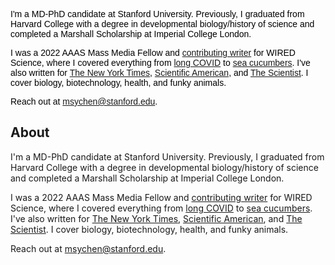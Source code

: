 <div style="font-family: 'Avenir', sans-serif; color: #000;">

I'm a MD-PhD candidate at Stanford University. Previously, I graduated from Harvard College with a degree in developmental biology/history of science and completed a Marshall Scholarship at Imperial College London. 

I was a 2022 AAAS Mass Media Fellow and [contributing writer](https://www.wired.com/author/maggie-chen/) for WIRED Science, where I covered everything from [long COVID](https://www.wired.com/story/the-secrets-of-covid-brain-fog-are-starting-to-lift/) to [sea cucumbers](https://www.wired.com/story/what-humans-can-learn-from-the-sea-cucumbers-toxic-arsenal/). I've also written for [The New York Times](https://www.nytimes.com/2020/08/18/style/tiny-modern-love-stories-coronavirus-the-other-iris.html?smid=tw-share), [Scientific American](https://www.scientificamerican.com/article/colon-cancer-linked-to-mouth-bacteria/), and [The Scientist](https://www.the-scientist.com/an-epigenetic-strategy-to-control-bad-cholesterol-71772). I cover biology, biotechnology, health, and funky animals. 

Reach out at [msychen@stanford.edu](mailto:msychen@stanford.edu). 

</div>


##  About

I'm a MD-PhD candidate at Stanford University. Previously, I graduated from Harvard College with a degree in developmental biology/history of science and completed a Marshall Scholarship at Imperial College London. 

I was a 2022 AAAS Mass Media Fellow and [contributing writer](https://www.wired.com/author/maggie-chen/) for WIRED Science, where I covered everything from [long COVID](https://www.wired.com/story/the-secrets-of-covid-brain-fog-are-starting-to-lift/) to [sea cucumbers](https://www.wired.com/story/what-humans-can-learn-from-the-sea-cucumbers-toxic-arsenal/). I've also written for [The New York Times](https://www.nytimes.com/2020/08/18/style/tiny-modern-love-stories-coronavirus-the-other-iris.html?smid=tw-share), [Scientific American](https://www.scientificamerican.com/article/colon-cancer-linked-to-mouth-bacteria/), and [The Scientist](https://www.the-scientist.com/an-epigenetic-strategy-to-control-bad-cholesterol-71772). I cover biology, biotechnology, health, and funky animals. 

Reach out at [msychen@stanford.edu](mailto:msychen@stanford.edu). 








